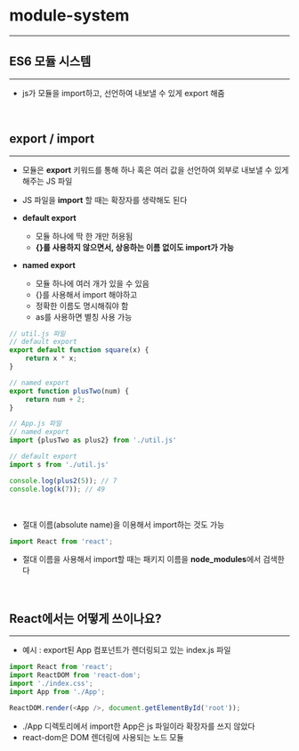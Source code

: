 # module-system
---
## ES6 모듈 시스템
---
- js가 모듈을 import하고, 선언하여 내보낼 수 있게 export 해줌


<br>

## export / import
---
- 모듈은 **export** 키워드를 통해 하나 혹은 여러 값을 선언하여 외부로 내보낼 수 있게 해주는 JS 파일

- JS 파일을 **import** 할 때는 확장자를 생략해도 된다

- **default export**
  - 모듈 하나에 딱 한 개만 허용됨
  - **{}를 사용하지 않으면서, 상응하는 이름 없이도 import가 가능**

- **named export**
  - 모듈 하나에 여러 개가 있을 수 있음
  - {}를 사용해서 import 해야하고
  - 정확한 이름도 명시해줘야 함
  - as를 사용하면 별칭 사용 가능

```js
// util.js 파일
// default export
export default function square(x) {
    return x * x;
}

// named export
export function plusTwo(num) {
    return num + 2;
}

```

```js
// App.js 파일
// named export
import {plusTwo as plus2} from './util.js'

// default export
import s from './util.js'

console.log(plus2(5)); // 7
console.log(k(7)); // 49
```

<br>


- 절대 이름(absolute name)을 이용해서 import하는 것도 가능
```js
import React from 'react';
```
- 절대 이름을 사용해서 import할 때는 패키지 이름을 **node_modules**에서 검색한다

<br>


## React에서는 어떻게 쓰이나요?
---
- 예시 : export된 App 컴포넌트가 렌더링되고 있는 index.js 파일

```js
import React from 'react';
import ReactDOM from 'react-dom';
import './index.css';
import App from './App';

ReactDOM.render(<App />, document.getElementById('root'));
```

- ./App 디렉토리에서 import한 App은 js 파일이라 확장자를 쓰지 않았다
- react-dom은 DOM 렌더링에 사용되는 노드 모듈